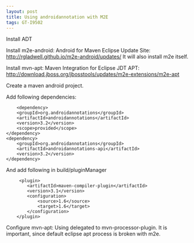 ```yaml
---
layout: post
title: Using androidannotation with M2E
tags: GT-I9502
---
```


Install ADT

Install m2e-android: Android for Maven Eclipse Update Site:	http://rgladwell.github.io/m2e-android/updates/	
It will also install m2e itself.

Install mvn-apt: Maven Integration for Eclipse JDT APT:	http://download.jboss.org/jbosstools/updates/m2e-extensions/m2e-apt

Create a maven android project. 

Add following dependencies:

	    <dependency>
        <groupId>org.androidannotations</groupId>
        <artifactId>androidannotations</artifactId>
        <version>3.2</version>
        <scope>provided</scope>
    </dependency>
    <dependency>
        <groupId>org.androidannotations</groupId>
        <artifactId>androidannotations-api</artifactId>
        <version>3.2</version>
    </dependency>	

And add following in build/pluginManager

         <plugin>
            <artifactId>maven-compiler-plugin</artifactId>
            <version>3.1</version>
            <configuration>
                <source>1.6</source>
                <target>1.6</target>
            </configuration>
        </plugin>

Configure mvn-apt: Using delegated to mvn-processor-plugin. It is important, since default eclipse apt process is broken with m2e.

